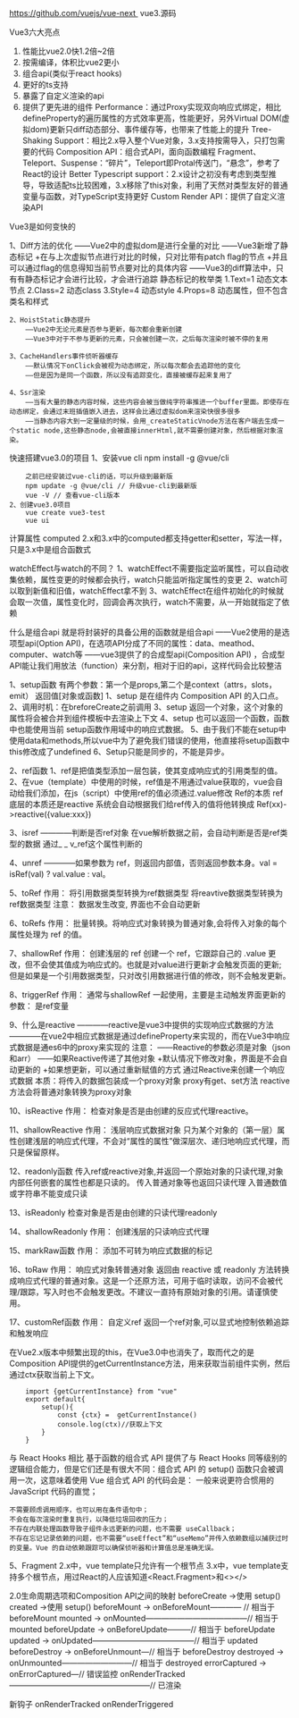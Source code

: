 
https://github.com/vuejs/vue-next 
vue3.源码


Vue3六大亮点
1.	性能比vue2.0快1.2倍~2倍
2.	按需编译，体积比vue2更小
3.	组合api(类似于react hooks)
4.	更好的ts支持
5.	暴露了自定义渲染的api
6.	提供了更先进的组件
Performance：通过Proxy实现双向响应式绑定，相比defineProperty的遍历属性的方式效率更高，性能更好，另外Virtual DOM(虚拟dom)更新只diff动态部分、事件缓存等，也带来了性能上的提升
Tree-Shaking Support：相比2.x导入整个Vue对象，3.x支持按需导入，只打包需要的代码
Composition API：组合式API，面向函数编程
Fragment、Teleport、Suspense：“碎片”，Teleport即Protal传送门，“悬念”，参考了React的设计
Better Typescript support：2.x设计之初没有考虑到类型推导，导致适配ts比较困难，3.x移除了this对象，利用了天然对类型友好的普通变量与函数，对TypeScript支持更好
Custom Render API：提供了自定义渲染API


Vue3是如何变快的

   1、Diff方法的优化
        ——Vue2中的虚拟dom是进行全量的对比
        ——Vue3新增了静态标记
            +在与上次虚拟节点进行对比的时候，只对比带有patch flag的节点
            +并且可以通过flag的信息得知当前节点要对比的具体内容
        ——Vue3的diff算法中，只有有静态标记才会进行比较，才会进行追踪
        静态标记的枚举类
            1.Text=1 动态文本节点
            2.Class=2 动态class
            3.Style=4  动态style
            4.Props=8 动态属性，但不包含类名和样式

    2、HoistStatic静态提升
        ——Vue2中无论元素是否参与更新，每次都会重新创建
        ——Vue3中对于不参与更新的元素，只会被创建一次，之后每次渲染时被不停的复用

    3、CacheHandlers事件侦听器缓存
        ——默认情况下onClick会被视为动态绑定，所以每次都会去追踪他的变化
        ——但是因为是同一个函数，所以没有追踪变化，直接被缓存起来复用了

    4、Ssr渲染
        ——当有大量的静态内容时候，这些内容会被当做纯字符串推进一个buffer里面。即使存在动态绑定，会通过末班插值嵌入进去，这样会比通过虚拟dom来渲染快很多很多
        ——当静态内容大到一定量级的时候，会用_createStaticVnode方法在客户端去生成一个static node,这些静态node,会被直接innerHtml,就不需要创建对象，然后根据对象渲染。

快速搭建vue3.0的项目
    1、安装vue cli
        npm install -g @vue/cli

        之前已经安装过vue-cli的话，可以升级到最新版
        npm update -g @vue/cli // 升级vue-cli到最新版
        vue -V // 查看vue-cli版本
    2、创建vue3.0项目
        vue create vue3-test
        vue ui
        

计算属性 computed
    2.x和3.x中的computed都支持getter和setter，写法一样，只是3.x中是组合函数式

watchEffect与watch的不同？
    1、watchEffect不需要指定监听属性，可以自动收集依赖，属性变更的时候都会执行，watch只能监听指定属性的变更
    2、watch可以取到新值和旧值，watchEffect拿不到
    3、watchEffect在组件初始化的时候就会取一次值，属性变化时，回调会再次执行，watch不需要，从一开始就指定了依赖

什么是组合api
    就是将封装好的具备公用的函数就是组合api
    ——Vue2使用的是选项型api(Option API)，在选项API分成了不同的属性：data、meathod、computer、watch等
    ——vue3提供了的合成型api(Composition API) ，合成型API能让我们用放法（function）来分割，相对于旧的api，这样代码会比较整洁

1、setup函数
        有两个参数：第一个是props,第二个是context（attrs，slots，emit）
        返回值[对象或函数]
        1、setup 是在组件内 Composition API 的入口点。
        2、调用时机：在breforeCreate之前调用
        3、setup 返回一个对象，这个对象的属性将会被合并到组件模板中去渲染上下文
        4、setup 也可以返回一个函数，函数中也能使用当前 setup函数作用域中的响应式数据。
        5、由于我们不能在setup中使用data和methods,所以vue中为了避免我们错误的使用，他直接将setup函数中this修改成了undefined
        6、Setup只能是同步的，不能是异步。

2、ref函数
        1、ref是把值类型添加一层包装，使其变成响应式的引用类型的值。
        2、在vue（template）中使用的时候，ref值是不用通过value获取的，vue会自动给我们添加，在js（script）中使用ref的值必须通过.value修改
        Ref的本质
            ref底层的本质还是reactive
            系统会自动根据我们给ref传入的值将他转换成
            Ref(xx)->reactive({value:xxx})

3、isref
        ————判断是否ref对象
        在vue解析数据之前，会自动判断是否是ref类型的数据 通过_ _ v_ref这个属性判断的

4、unref
        ————如果参数为 ref，则返回内部值，否则返回参数本身。val = isRef(val) ? val.value : val。

5、toRef
        作用：
            将引用数据类型转换为ref数据类型
            将reavtive数据类型转换为ref数据类型
        注意：
            数据发生改变, 界面也不会自动更新
 
6、toRefs
        作用：
            批量转换。将响应式对象转换为普通对象,会将传入对象的每个属性处理为 ref 的值。

7、shallowRef 
        作用：
            创建浅层的 ref
        创建一个 ref，它跟踪自己的 .value 更改，但不会使其值成为响应式的。也就是对value进行更新才会触发页面的更新;
        但是如果是一个引用数据类型，只对改引用数据进行值的修改，则不会触发更新。
 
8、triggerRef
        作用：
            通常与shallowRef 一起使用，主要是主动触发界面更新的
        参数：
            是ref变量

9、什么是reactive
        ————reactive是vue3中提供的实现响应式数据的方法
        ————在vue2中相应式数据是通过defineProperty来实现的，而在Vue3中响应式数据是通es6中的proxy来实现的
        注意：
            ——Reactive的参数必须是对象（json和arr）
            ——如果Reactive传递了其他对象
                +默认情况下修改对象，界面是不会自动更新的
                +如果想更新，可以通过重新赋值的方式
        通过Reactive来创建一个响应式数据
        本质：将传入的数据包装成一个proxy对象
        proxy有get、set方法
        reactive方法会将普通对象转换为proxy对象

10、isReactive
        作用：
            检查对象是否是由创建的反应式代理reactive。

11、shallowReactive 
        作用：
            浅层响应式数据对象
        只为某个对象的（第一层）属性创建浅层的响应式代理，不会对“属性的属性”做深层次、递归地响应式代理，而只是保留原样。

12、readonly函数
        传入ref或reactive对象,并返回一个原始对象的只读代理,对象内部任何嵌套的属性也都是只读的。
        传入普通对象等也返回只读代理
        入普通数值或字符串不能变成只读

13、isReadonly
         检查对象是否是由创建的只读代理readonly

14、shallowReadonly 
        作用：
            创建浅层的只读响应式代理

15、markRaw函数
        作用：
            添加不可转为响应式数据的标记
   
16、toRaw 
        作用：
            响应式对象转普通对象
        返回由 reactive 或 readonly 方法转换成响应式代理的普通对象。这是一个还原方法，可用于临时读取，访问不会被代理/跟踪，写入时也不会触发更改。不建议一直持有原始对象的引用。请谨慎使用。

17、customRef函数
        作用：
            自定义ref
        返回一个ref对象,可以显式地控制依赖追踪和触发响应


在Vue2.x版本中频繁出现的this，在Vue3.0中也消失了，取而代之的是Composition API提供的getCurrentInstance方法，用来获取当前组件实例，然后通过ctx获取当前上下文。

        import {getCurrentInstance} from "vue"
        export default{
            setup(){
                const {ctx} =  getCurrentInstance()
                console.log(ctx)//获取上下文
            }
        }

与 React Hooks 相比
    基于函数的组合式 API 提供了与 React Hooks 同等级别的逻辑组合能力，但是它们还是有很大不同：组合式 API 的 setup() 函数只会被调用一次，这意味着使用 Vue 组合式 API 的代码会是：
    一般来说更符合惯用的 JavaScript 代码的直觉；

    不需要顾虑调用顺序，也可以用在条件语句中；
    不会在每次渲染时重复执行，以降低垃圾回收的压力；
    不存在内联处理函数导致子组件永远更新的问题，也不需要 useCallback；
    不存在忘记记录依赖的问题，也不需要“useEffect”和“useMemo”并传入依赖数组以捕获过时的变量。Vue 的自动依赖跟踪可以确保侦听器和计算值总是准确无误。

5、Fragment
    2.x中，vue template只允许有一个根节点
    3.x中，vue template支持多个根节点，用过React的人应该知道<React.Fragment>和<></>

2.0生命周期选项和Composition API之间的映射
      beforeCreate ->使用 setup()
      created ->使用 setup()
      beforeMount -> onBeforeMount———— // 相当于 beforeMount
      mounted -> onMounted—————————————// 相当于 mounted
      beforeUpdate -> onBeforeUpdate———// 相当于 beforeUpdate
      updated -> onUpdated—————————————// 相当于 updated
      beforeDestroy -> onBeforeUnmount—// 相当于 beforeDestroy
      destroyed -> onUnmounted—————————// 相当于 destroyed
      errorCaptured -> onErrorCaptured—// 错误监控
      onRenderTracked——————————————————// 已渲染

新钩子
        onRenderTracked
        onRenderTriggered
